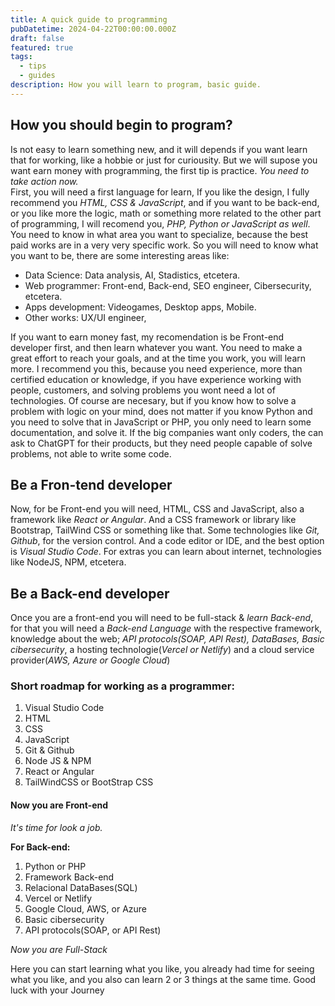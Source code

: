 ```yaml
---
title: A quick guide to programming
pubDatetime: 2024-04-22T00:00:00.000Z
draft: false
featured: true
tags:
  - tips
  - guides
description: How you will learn to program, basic guide.
---
```


## How you should begin to program?

Is not easy to learn something new, and it will depends if you want learn that for working, like a hobbie or just for curiousity. But we will supose you want earn money with programming, the first tip is practice. _You need to take action now._\
First, you will need a first language for learn, If you like the design, I fully recommend you _HTML, CSS & JavaScript_, and if you want to be back-end, or you like more the logic, math or something more related to the other part of programming, I will recomend you, _PHP, Python or JavaScript as well_. You need to know in what area you want to specialize, because the best paid works are in a very very specific work. So you will need to know what you want to be, there are some interesting areas like:

- Data Science: Data analysis, AI, Stadistics, etcetera.
- Web programmer: Front-end, Back-end, SEO engineer, Cibersecurity, etcetera.
- Apps development: Videogames, Desktop apps, Mobile.
- Other works: UX/UI engineer,

If you want to earn money fast, my recomendation is be Front-end developer first, and then learn whatever you want. You need to make a great effort to reach your goals, and at the time you work, you will learn more. I recommend you this, because you need experience, more than certified education or knowledge, if you have experience working with people, customers, and solving problems you wont need a lot of technologies. Of course are necesary, but if you know how to solve a problem with logic on your mind, does not matter if you know Python and you need to solve that in JavaScript or PHP, you only need to learn some documentation, and solve it. If the big companies want only coders, the can ask to ChatGPT for their products, but they need people capable of solve problems, not able to write some code.

## Be a Fron-tend developer

Now, for be Front-end you will need, HTML, CSS and JavaScript, also a framework like _React or Angular_. And a CSS framework or library like Bootstrap, TailWind CSS or something like that. Some technologies like _Git, Github_, for the version control. And a code editor or IDE, and the best option is _Visual Studio Code_. For extras you can learn about internet, technologies like NodeJS, NPM, etcetera.

## Be a Back-end developer

Once you are a front-end you will need to be full-stack & _learn Back-end_, for that you will need a _Back-end Language_ with the respective framework, knowledge about the web; _API protocols(SOAP, API Rest), DataBases, Basic cibersecurity_, a hosting technologie(_Vercel or Netlify_) and a cloud service provider(_AWS, Azure or Google Cloud_)

### Short roadmap for working as a programmer:

1. Visual Studio Code
2. HTML
3. CSS
4. JavaScript
5. Git & Github
6. Node JS & NPM
7. React or Angular
8. TailWindCSS or BootStrap CSS

#### Now you are Front-end

_It's time for look a job._

**For Back-end:**

1. Python or PHP
2. Framework Back-end
3. Relacional DataBases(SQL)
4. Vercel or Netlify
5. Google Cloud, AWS, or Azure
6. Basic cibersecurity
7. API protocols(SOAP, or API Rest)

_Now you are Full-Stack_

Here you can start learning what you like, you already had time for seeing what you like, and you also can learn 2 or 3 things at the same time.
Good luck with your Journey
